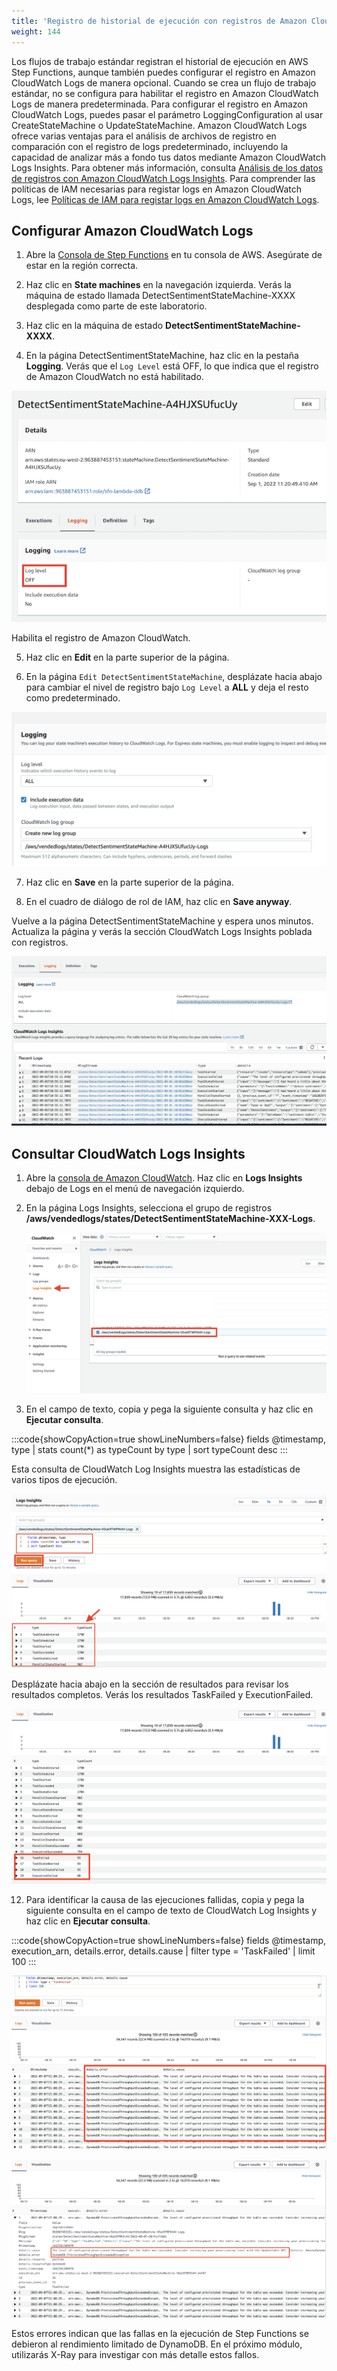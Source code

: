 ```yaml
---
title: 'Registro de historial de ejecución con registros de Amazon CloudWatch'
weight: 144
---
```


Los flujos de trabajo estándar registran el historial de ejecución en AWS Step Functions, aunque también puedes configurar el registro en Amazon CloudWatch Logs de manera opcional. Cuando se crea un flujo de trabajo estándar, no se configura para habilitar el registro en Amazon CloudWatch Logs de manera predeterminada. Para configurar el registro en Amazon CloudWatch Logs, puedes pasar el parámetro LoggingConfiguration al usar CreateStateMachine o UpdateStateMachine. Amazon CloudWatch Logs ofrece varias ventajas para el análisis de archivos de registro en comparación con el registro de logs predeterminado, incluyendo la capacidad de analizar más a fondo tus datos mediante Amazon CloudWatch Logs Insights. Para obtener más información, consulta [Análisis de los datos de registros con Amazon CloudWatch Logs Insights](https://docs.aws.amazon.com/AmazonCloudWatch/latest/logs/AnalyzingLogData.html). Para comprender las políticas de IAM necesarias para registar logs en Amazon CloudWatch Logs, lee [Políticas de IAM para registar logs en Amazon CloudWatch Logs](https://docs.aws.amazon.com/step-functions/latest/dg/cw-logs.html#cloudwatch-iam-policy).

## Configurar Amazon CloudWatch Logs

1. Abre la [Consola de Step Functions](https://console.aws.amazon.com/states/home) en tu consola de AWS. Asegúrate de estar en la región correcta.

2. Haz clic en **State machines** en la navegación izquierda. Verás la máquina de estado llamada DetectSentimentStateMachine-XXXX desplegada como parte de este laboratorio.

3. Haz clic en la máquina de estado **DetectSentimentStateMachine-XXXX**.

4. En la página DetectSentimentStateMachine, haz clic en la pestaña **Logging**. Verás que el `Log Level` está OFF, lo que indica que el registro de Amazon CloudWatch no está habilitado.

![CW Log disabled](/static/img/module-12/cw-log-disabled.png)

Habilita el registro de Amazon CloudWatch.

5. Haz clic en **Edit** en la parte superior de la página.

6. En la página `Edit DetectSentimentStateMachine`, desplázate hacia abajo para cambiar el nivel de registro bajo `Log Level` a **ALL** y deja el resto como predeterminado.

![CW Log enabled](/static/img/module-12/cw-logging-enabled.png)

7. Haz clic en **Save** en la parte superior de la página.

8. En el cuadro de diálogo de rol de IAM, haz clic en **Save anyway**.

Vuelve a la página DetectSentimentStateMachine y espera unos minutos. Actualiza la página y verás la sección CloudWatch Logs Insights poblada con registros.

   ![CW Logs](/static/img/module-12/cw-logs.png)

## Consultar CloudWatch Logs Insights

1. Abre la [consola de Amazon CloudWatch](https://console.aws.amazon.com/cloudwatch/home). Haz clic en **Logs Insights** debajo de Logs en el menú de navegación izquierdo.

2. En la página Logs Insights, selecciona el grupo de registros **/aws/vendedlogs/states/DetectSentimentStateMachine-XXX-Logs**.

   ![CWL Vended](/static/img/module-12/cwl-vendedlogs.png)

3. En el campo de texto, copia y pega la siguiente consulta y haz clic en **Ejecutar consulta**.

:::code{showCopyAction=true showLineNumbers=false}
fields @timestamp, type
| stats count(*) as typeCount by type 
| sort typeCount desc
:::

Esta consulta de CloudWatch Log Insights muestra las estadísticas de varios tipos de ejecución.

   ![CWL query](/static/img/module-12/cwl-query.png)

   Desplázate hacia abajo en la sección de resultados para revisar los resultados completos. Verás los resultados TaskFailed y ExecutionFailed.

   ![CWL failed](/static/img/module-12/cwl-failed.png)

12. Para identificar la causa de las ejecuciones fallidas, copia y pega la siguiente consulta en el campo de texto de CloudWatch Log Insights y haz clic en **Ejecutar consulta**.

:::code{showCopyAction=true showLineNumbers=false}
fields @timestamp, execution_arn, details.error, details.cause
| filter type = 'TaskFailed'
| limit 100
:::

![CWL failureReasons 1](/static/img/module-12/cwl-failureReasons-1.png)

![CWL CWL failureReasons 2](/static/img/module-12/cwl-failureReasons-2.png)

Estos errores indican que las fallas en la ejecución de Step Functions se debieron al rendimiento limitado de DynamoDB. En el próximo módulo, utilizarás X-Ray para investigar con más detalle estos fallos.
